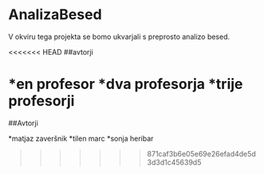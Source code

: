 # AnalizaBesed

V okviru tega projekta se bomo ukvarjali s preprosto analizo besed.

<<<<<<< HEAD
##avtorji

*en profesor 
*dva profesorja 
*trije profesorji 
=======
##Avtorji

*matjaz zaveršnik
*tilen marc
*sonja heribar
>>>>>>> 871caf3b6e05e69e26efad4de5d3d3d1c45639d5
